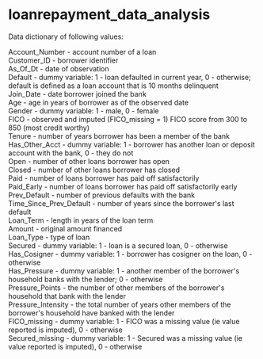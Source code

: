 # loanrepayment_data_analysis
Data dictionary of following values:

Account_Number - account number of a loan<br/>
Customer_ID	- borrower identifier<br/>
As_Of_Dt	- date of observation<br/>
Default	- dummy variable: 1 - loan defaulted in current year, 0 - otherwise; default is defined as a loan account that is 10 months delinquent<br/>
Join_Date	- date borrower joined the bank<br/>
Age	- age in years of borrower as of the observed date<br/>
Gender - dummy variable: 1 - male, 0 - female<br/>
FICO - observed and imputed (FICO_missing = 1) FICO score from 300 to 850 (most credit worthy)<br/>
Tenure - number of years borrower has been a member of the bank<br/>
Has_Other_Acct - dummy variable: 1 - borrower has another loan or deposit account with the bank, 0 - they do not<br/>
Open - number of other loans borrower has open<br/>
Closed - number of other loans borrower has closed<br/>
Paid - number of loans borrower has paid off satisfactorily<br/>
Paid_Early - number of loans borrower has paid off satisfactorily	early<br/>
Prev_Default - number of previous defaults with the bank<br/>
Time_Since_Prev_Default	- number of years since the borrower's last default<br/>
Loan_Term	- length in years of the loan term<br/>
Amount - original amount financed<br/>
Loan_Type	- type of loan<br/>
Secured	- dummy variable: 1 - loan is a secured loan, 0 - otherwise<br/>
Has_Cosigner - dummy variable: 1 - borrower has cosigner on the loan, 0 - otherwise<br/>
Has_Pressure - dummy variable: 1 - another member of the borrower's household banks with the lender; 0 - otherwise<br/>
Pressure_Points	- the number of other members of the borrower's household that bank with the lender<br/>
Pressure_Intensity - the total number of years other members of the borrower's household have banked with the lender<br/>
FICO_missing - dummy variable: 1 - FICO was a missing value (ie value reported is imputed), 0 - otherwise<br/>
Secured_missing - dummy variable: 1 - Secured was a missing value (ie value reported is imputed), 0 - otherwise<br/>
